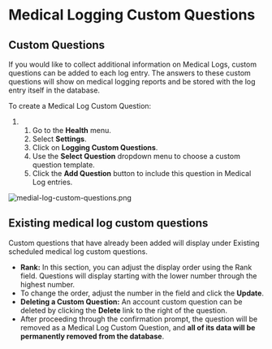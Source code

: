 # Medical Logging Custom Questions
## Custom Questions


If you would like to collect additional information on Medical Logs, custom questions can be added to each log entry. The answers to these custom questions will show on medical logging reports and be stored with the log entry itself in the database.    


To create a Medical Log Custom Question:


1. 1. Go to the **Health** menu.
	2. Select **Settings**.
	3. Click on **Logging Custom Questions**.
	4. Use the **Select Question** dropdown menu to choose a custom question template.
	5. Click the **Add Question** button to include this question in Medical Log entries.


![medial-log-custom-questions.png](https://help.ultracamp.com/hc/article_attachments/7463787546260/medial-log-custom-questions.png)


## 


## Existing medical log custom questions


Custom questions that have already been added will display under Existing scheduled medical log custom questions. 


* **Rank:** In this section, you can adjust the display order using the Rank field. Questions will display starting with the lower number through the highest number.
* To change the order, adjust the number in the field and click the **Update**.
* **Deleting a Custom Question:** An account custom question can be deleted by clicking the **Delete** link to the right of the question.
* After proceeding through the confirmation prompt, the question will be removed as a Medical Log Custom Question, and **all of its data will be permanently removed from the database**.


  
  


